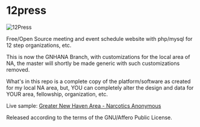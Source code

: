 # 12press

![12Press](http://tonybaldwin.me/images/12press.20150704.png)

Free/Open Source meeting and event schedule website with php/mysql for 12 step organizations, etc.

This is now the GNHANA Branch, with customizations for the local area of NA, the master will shortly be made generic with such customizations removed.

What's in this repo is a complete copy of the platform/software as created for my local NA area, but, YOU can completely alter the design and data for YOUR area, fellowship, organization, etc.

Live sample: [Greater New Haven Area - Narcotics Anonymous](http://gnhana.liberame.org)

Released according to the terms of the GNU/Affero Public License.


